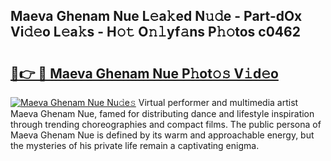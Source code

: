 ## Maeva Ghenam Nue L𝚎a𝚔ed N𝚞𝚍e - Part-dOx Vi𝚍𝚎o L𝚎a𝚔s - H𝚘𝚝 O𝚗𝚕yf𝚊ns P𝚑𝚘tos c0462

# <h2><a href="http://kfcirrp.oniu.top/?m=Maeva+Ghenam+Nue">🔗👉 🔴 Maeva Ghenam Nue P𝚑ot𝚘𝚜 V𝚒d𝚎o</a></h2>

[![Maeva Ghenam Nue Nu𝚍e𝚜](https://i.imgur.com/0qMVB7G.gif)](http://kfcirrp.oniu.top/?m=Maeva+Ghenam+Nue)
Virtual performer and multimedia artist Maeva Ghenam Nue, famed for distributing dance and lifestyle inspiration through trending choreographies and compact films. The public persona of Maeva Ghenam Nue is defined by its warm and approachable energy, but the mysteries of his private life remain a captivating enigma.  
